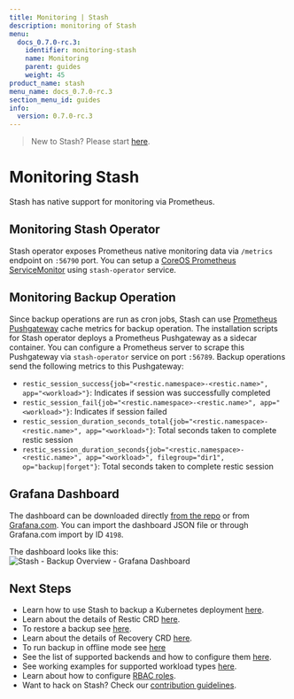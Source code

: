 ```yaml
---
title: Monitoring | Stash
description: monitoring of Stash
menu:
  docs_0.7.0-rc.3:
    identifier: monitoring-stash
    name: Monitoring
    parent: guides
    weight: 45
product_name: stash
menu_name: docs_0.7.0-rc.3
section_menu_id: guides
info:
  version: 0.7.0-rc.3
---
```


> New to Stash? Please start [here](/docs/0.7.0-rc.3/concepts/README).

# Monitoring Stash

Stash has native support for monitoring via Prometheus.

## Monitoring Stash Operator
Stash operator exposes Prometheus native monitoring data via `/metrics` endpoint on `:56790` port. You can setup a [CoreOS Prometheus ServiceMonitor](https://github.com/coreos/prometheus-operator) using `stash-operator` service.

## Monitoring Backup Operation
Since backup operations are run as cron jobs, Stash can use [Prometheus Pushgateway](https://github.com/prometheus/pushgateway) cache metrics for backup operation. The installation scripts for Stash operator deploys a Prometheus Pushgateway as a sidecar container. You can configure a Prometheus server to scrape this Pushgateway via `stash-operator` service on port `:56789`. Backup operations send the following metrics to this Pushgateway:

 - `restic_session_success{job="<restic.namespace>-<restic.name>", app="<workload>"}`: Indicates if session was successfully completed
 - `restic_session_fail{job="<restic.namespace>-<restic.name>", app="<workload>"}`: Indicates if session failed
 - `restic_session_duration_seconds_total{job="<restic.namespace>-<restic.name>", app="<workload>"}`: Total seconds taken to complete restic session
 - `restic_session_duration_seconds{job="<restic.namespace>-<restic.name>", app="<workload>", filegroup="dir1", op="backup|forget"}`: Total seconds taken to complete restic session

## Grafana Dashboard
The dashboard can be downloaded directly [from the repo](/contrib/monitoring/Grafana%20-%20Stash%20-%20Backup%20Overview.json) or from [Grafana.com](https://grafana.com/dashboards/4198).
You can import the dashboard JSON file or through Grafana.com import by ID `4198`.

The dashboard looks like this:
![Stash - Backup Overview - Grafana Dashboard](/docs/0.7.0-rc.3/images/grafana/dashboard-stash-backup-overview.png)

## Next Steps

- Learn how to use Stash to backup a Kubernetes deployment [here](/docs/0.7.0-rc.3/guides/backup).
- Learn about the details of Restic CRD [here](/docs/0.7.0-rc.3/concepts/crds/restic).
- To restore a backup see [here](/docs/0.7.0-rc.3/guides/restore).
- Learn about the details of Recovery CRD [here](/docs/0.7.0-rc.3/concepts/crds/recovery).
- To run backup in offline mode see [here](/docs/0.7.0-rc.3/guides/offline_backup)
- See the list of supported backends and how to configure them [here](/docs/0.7.0-rc.3/guides/backends).
- See working examples for supported workload types [here](/docs/0.7.0-rc.3/guides/workloads).
- Learn about how to configure [RBAC roles](/docs/0.7.0-rc.3/guides/rbac).
- Want to hack on Stash? Check our [contribution guidelines](/docs/0.7.0-rc.3/CONTRIBUTING).
